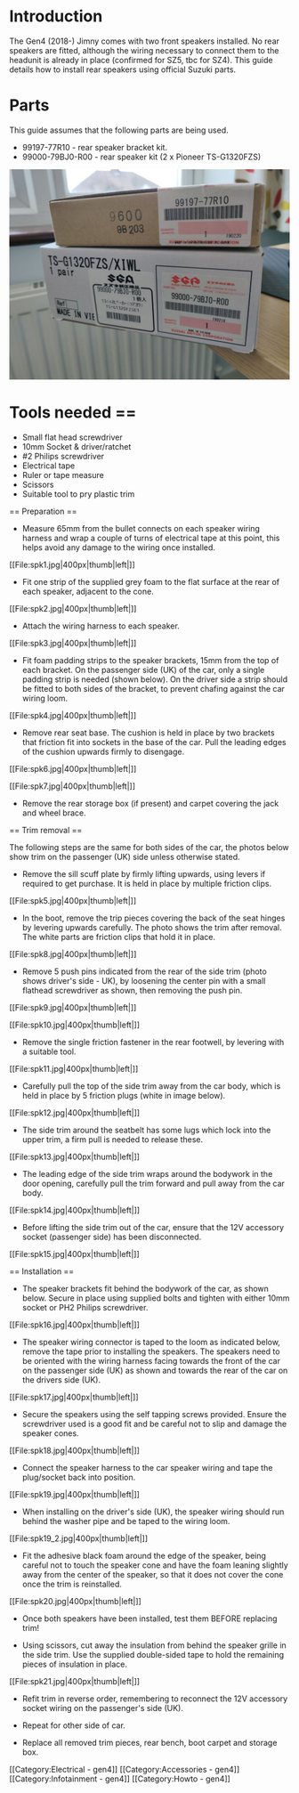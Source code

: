# Introduction

The Gen4 (2018-) Jimny comes with two front speakers installed. No rear speakers are fitted, although the wiring necessary to connect them to the headunit is already in place (confirmed for SZ5, tbc for SZ4). This guide details how to install rear speakers using official Suzuki parts.

# Parts

This guide assumes that the following parts are being used.

* 99197-77R10 - rear speaker bracket kit.
* 99000-79BJ0-R00 - rear speaker kit (2 x Pioneer TS-G1320FZS)

![Parts](https://github.com/gen4jimny/JB74W/blob/main/spk0.jpg)

# Tools needed ==

* Small flat head screwdriver
* 10mm Socket & driver/ratchet
* #2 Philips screwdriver 
* Electrical tape
* Ruler or tape measure
* Scissors
* Suitable tool to pry plastic trim


== Preparation ==

* Measure 65mm from the bullet connects on each speaker wiring harness and wrap a couple of turns of electrical tape at this point, this helps avoid any damage to the wiring once installed.


[[File:spk1.jpg|400px|thumb|left|]]
<br clear=all>

* Fit one strip of the supplied grey foam to the  flat surface at the rear of each speaker, adjacent to the cone.

[[File:spk2.jpg|400px|thumb|left|]]
<br clear=all>

* Attach the wiring harness to each speaker.

[[File:spk3.jpg|400px|thumb|left|]]
<br clear=all>


* Fit foam padding strips to the speaker brackets, 15mm from the top of each bracket. On the passenger side (UK) of the car, only a single padding strip is needed (shown below). On the driver side a strip should be fitted to both sides of the bracket, to prevent chafing against the car wiring loom.

[[File:spk4.jpg|400px|thumb|left|]]
<br clear=all>

* Remove rear seat base. The cushion is held in place by two brackets that friction fit into sockets in the base of the car. Pull the leading edges of the cushion upwards firmly to disengage.

[[File:spk6.jpg|400px|thumb|left|]]
<br clear=all>


[[File:spk7.jpg|400px|thumb|left|]]
<br clear=all>

* Remove the rear storage box (if present) and carpet covering the jack and wheel brace.

== Trim removal ==

The following steps are the same for both sides of the car, the photos below show trim on the passenger (UK) side unless otherwise stated.

* Remove the sill scuff plate by firmly lifting upwards, using levers if required to get purchase. It is held in place by multiple friction clips.


[[File:spk5.jpg|400px|thumb|left|]]
<br clear=all>

* In the boot, remove the trip pieces covering the back of the seat hinges by levering upwards carefully. The photo shows the trim after removal. The white parts are friction clips that hold it in place.

[[File:spk8.jpg|400px|thumb|left|]]
<br clear=all>

* Remove 5 push pins indicated from the rear of the side trim (photo shows driver's side - UK), by loosening the center pin with a small flathead screwdriver as shown, then removing the push pin.

[[File:spk9.jpg|400px|thumb|left|]]
<br clear=all>

[[File:spk10.jpg|400px|thumb|left|]]
<br clear=all>

* Remove the single friction fastener in the rear footwell, by levering with a suitable tool.

[[File:spk11.jpg|400px|thumb|left|]]
<br clear=all>


* Carefully pull the top of the side trim away from the car body, which is held in place by 5 friction plugs (white in image below).

[[File:spk12.jpg|400px|thumb|left|]]
<br clear=all>

* The side trim around the seatbelt has some lugs which lock into the upper trim, a firm pull is needed to release these.

[[File:spk13.jpg|400px|thumb|left|]]
<br clear=all>

* The leading edge of the side trim wraps around the bodywork in the door opening, carefully pull the trim forward and pull away from the car body.

[[File:spk14.jpg|400px|thumb|left|]]
<br clear=all>

* Before lifting the side trim out of the car, ensure that the 12V accessory socket (passenger side) has been disconnected.

[[File:spk15.jpg|400px|thumb|left|]]
<br clear=all>

== Installation ==

* The speaker brackets fit behind the bodywork of the car, as shown below. Secure in place using supplied bolts and tighten with either 10mm socket or PH2 Philips screwdriver.

[[File:spk16.jpg|400px|thumb|left|]]
<br clear=all>

* The speaker wiring connector is taped to the loom as indicated below, remove the tape prior to installing the speakers. The speakers need to be oriented with the wiring harness facing towards the front of the car on the passenger side (UK) as shown and towards the rear of the car on the drivers side (UK).


[[File:spk17.jpg|400px|thumb|left|]]
<br clear=all>

* Secure the speakers using the self tapping screws provided. Ensure the screwdriver used is a good fit and be careful not to slip and damage the speaker cones.

[[File:spk18.jpg|400px|thumb|left|]]
<br clear=all>

* Connect the speaker harness to the car speaker wiring and tape the plug/socket back into position.

[[File:spk19.jpg|400px|thumb|left|]]
<br clear=all>

* When installing on the driver's side (UK), the speaker wiring should run behind the washer pipe and be taped to the wiring loom.

[[File:spk19_2.jpg|400px|thumb|left|]]
<br clear=all>

* Fit the adhesive black foam around the edge of the speaker, being careful not to touch the speaker cone and have the foam leaning slightly away from the center of the speaker, so that it does not cover the cone once the trim is reinstalled.

[[File:spk20.jpg|400px|thumb|left|]]
<br clear=all>

* Once both speakers have been installed, test them BEFORE replacing trim!

* Using scissors, cut away the insulation from behind the speaker grille in the side trim. Use the supplied double-sided tape to hold the remaining pieces of insulation in place.

[[File:spk21.jpg|400px|thumb|left|]]
<br clear=all>

* Refit trim in reverse order, remembering to reconnect the 12V accessory socket wiring on the passenger's side (UK).

* Repeat for other side of car.

* Replace all removed trim pieces, rear bench, boot carpet and storage box.





[[Category:Electrical - gen4]]
[[Category:Accessories - gen4]]
[[Category:Infotainment - gen4]]
[[Category:Howto - gen4]]
